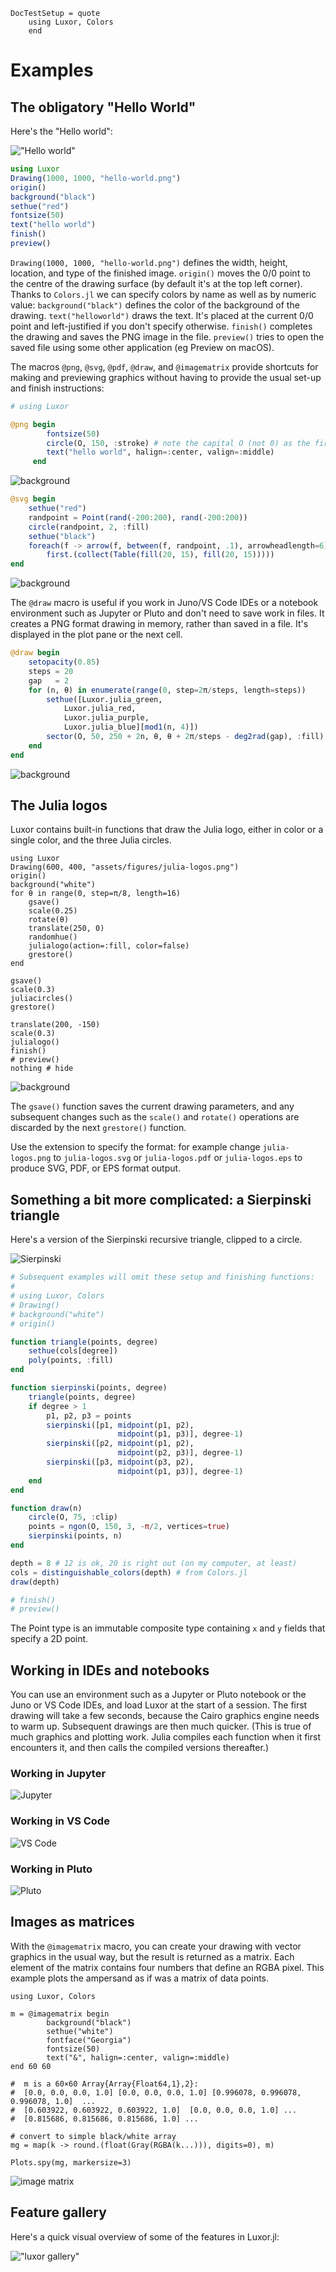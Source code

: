 ```@meta
DocTestSetup = quote
    using Luxor, Colors
    end
```
# Examples

## The obligatory "Hello World"

Here's the "Hello world":

!["Hello world"](assets/figures/hello-world.png)

```julia
using Luxor
Drawing(1000, 1000, "hello-world.png")
origin()
background("black")
sethue("red")
fontsize(50)
text("hello world")
finish()
preview()
```

`Drawing(1000, 1000, "hello-world.png")` defines the width, height, location, and type of the finished image. `origin()` moves the 0/0 point to the centre of the drawing surface (by default it's at the top left corner). Thanks to `Colors.jl` we can specify colors by name as well as by numeric value: `background("black")` defines the color of the background of the drawing. `text("helloworld")` draws the text. It's placed at the current 0/0 point and left-justified if you don't specify otherwise. `finish()` completes the drawing and saves the PNG image in the file. `preview()` tries to open the saved file using some other application (eg Preview on macOS).

The macros `@png`, `@svg`, `@pdf`, `@draw`, and `@imagematrix` provide shortcuts for making and previewing graphics without having to provide the usual set-up and finish instructions:

```julia
# using Luxor

@png begin
        fontsize(50)
        circle(O, 150, :stroke) # note the capital O (not 0) as the first argument
        text("hello world", halign=:center, valign=:middle)
     end
```

![background](assets/figures/hello-world-macro.png)

```julia
@svg begin
    sethue("red")
    randpoint = Point(rand(-200:200), rand(-200:200))
    circle(randpoint, 2, :fill)
    sethue("black")
    foreach(f -> arrow(f, between(f, randpoint, .1), arrowheadlength=6),
        first.(collect(Table(fill(20, 15), fill(20, 15)))))
end
```
![background](assets/figures/circle-dots.png)

The `@draw` macro is useful if you work in Juno/VS Code IDEs
or a notebook environment such as Jupyter or Pluto and
don't need to save work in files. It creates a PNG format
drawing in memory, rather than saved in a file. It's
displayed in the plot pane or the next cell.

```julia
@draw begin
    setopacity(0.85)
    steps = 20
    gap   = 2
    for (n, θ) in enumerate(range(0, step=2π/steps, length=steps))
        sethue([Luxor.julia_green,
            Luxor.julia_red,
            Luxor.julia_purple,
            Luxor.julia_blue][mod1(n, 4)])
        sector(O, 50, 250 + 2n, θ, θ + 2π/steps - deg2rad(gap), :fill)
    end
end
```
![background](assets/figures/drawmacro.png)

## The Julia logos

Luxor contains built-in functions that draw the Julia logo, either in color or a single color, and the three Julia circles.

```@example
using Luxor
Drawing(600, 400, "assets/figures/julia-logos.png")
origin()
background("white")
for θ in range(0, step=π/8, length=16)
    gsave()
    scale(0.25)
    rotate(θ)
    translate(250, 0)
    randomhue()
    julialogo(action=:fill, color=false)
    grestore()
end

gsave()
scale(0.3)
juliacircles()
grestore()

translate(200, -150)
scale(0.3)
julialogo()
finish()
# preview()
nothing # hide
```

![background](assets/figures/julia-logos.png)

The `gsave()` function saves the current drawing parameters, and any subsequent changes such as the `scale()` and `rotate()` operations are discarded by the next `grestore()` function.

Use the extension to specify the format: for example change `julia-logos.png` to `julia-logos.svg` or `julia-logos.pdf` or `julia-logos.eps` to produce SVG, PDF, or EPS format output.

## Something a bit more complicated: a Sierpinski triangle

Here's a version of the Sierpinski recursive triangle, clipped to a circle.

![Sierpinski](assets/figures/sierpinski.png)

```julia
# Subsequent examples will omit these setup and finishing functions:
#
# using Luxor, Colors
# Drawing()
# background("white")
# origin()

function triangle(points, degree)
    sethue(cols[degree])
    poly(points, :fill)
end

function sierpinski(points, degree)
    triangle(points, degree)
    if degree > 1
        p1, p2, p3 = points
        sierpinski([p1, midpoint(p1, p2),
                        midpoint(p1, p3)], degree-1)
        sierpinski([p2, midpoint(p1, p2),
                        midpoint(p2, p3)], degree-1)
        sierpinski([p3, midpoint(p3, p2),
                        midpoint(p1, p3)], degree-1)
    end
end

function draw(n)
    circle(O, 75, :clip)
    points = ngon(O, 150, 3, -π/2, vertices=true)
    sierpinski(points, n)
end

depth = 8 # 12 is ok, 20 is right out (on my computer, at least)
cols = distinguishable_colors(depth) # from Colors.jl
draw(depth)

# finish()
# preview()
```

The Point type is an immutable composite type containing `x` and `y` fields that specify a 2D point.

## Working in IDEs and notebooks

You can use an environment such as a Jupyter or Pluto notebook or the Juno or VS Code IDEs, and load Luxor at the start of a session. The first drawing will take a few seconds, because the Cairo graphics engine needs to warm up. Subsequent drawings are then much quicker. (This is true of much graphics and plotting work. Julia compiles each function when it first encounters it, and then calls the compiled versions thereafter.)

### Working in Jupyter

![Jupyter](assets/figures/jupyter-basic.png)

### Working in VS Code

![VS Code](assets/figures/vscode.png)

### Working in Pluto

![Pluto](assets/figures/pluto.png)

## Images as matrices

With the `@imagematrix` macro, you can create your drawing with vector graphics in the usual way, but the result is returned as a matrix. Each element of the matrix contains four numbers that define an RGBA pixel.
This example plots the ampersand as if was a matrix of data points.

```
using Luxor, Colors

m = @imagematrix begin
        background("black")
        sethue("white")
        fontface("Georgia")
        fontsize(50)
        text("&", halign=:center, valign=:middle)
end 60 60

#  m is a 60×60 Array{Array{Float64,1},2}:
#  [0.0, 0.0, 0.0, 1.0] [0.0, 0.0, 0.0, 1.0] [0.996078, 0.996078, 0.996078, 1.0]  ...
#  [0.603922, 0.603922, 0.603922, 1.0]  [0.0, 0.0, 0.0, 1.0] ...
#  [0.815686, 0.815686, 0.815686, 1.0] ...

# convert to simple black/white array
mg = map(k -> round.(float(Gray(RGBA(k...))), digits=0), m)  

Plots.spy(mg, markersize=3)
```

![image matrix](assets/figures/ampersand-matrix.png)

## Feature gallery

Here's a quick visual overview of some of the features in Luxor.jl:

!["luxor gallery"](assets/figures/luxorgallery.png)
